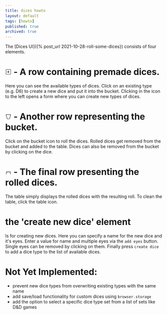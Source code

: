 ```yaml
---
title: dices howto
layout: default
tags: [howto]
published: true
archived: true
---
```

The [Dices UI]({% post_url 2021-10-28-roll-some-dices}) consists of four elements.

# <img src="/assets/img/icons/newdice.svg" style="height:20px;width:20px"/> - A row containing premade dices.
Here you can see the available types of dices. Click on an existing type (e.g. D6) to create a new dice and put it into the bucket. Clicking in the icon to the left opens a form where you can create new types of dices.

# <img src="/assets/img/icons/bucket.svg" style="height:20px;width:20px"/> - Another row representing the bucket.
Click on the bucket icon to roll the dices. Rolled dices get removed from the bucket and added to the table. Dices can also be removed from the bucket by clicking on the dice.

# <img src="/assets/img/icons/table.svg" style="height:20px;width:20px"/> - The final row presenting the rolled dices.
The table simply displays the rolled dices with the resulting roll. To clean the table, click the table icon.

# the 'create new dice' element
Is for creating new dices. Here you can specify a name for the new dice and it's eyes. Enter a value for name and multiple eyes via the `add eyes` button. Single eyes can be removed by clicking on them. Finally press `create dice` to add a dice type to the list of available dices.

# Not Yet Implemented:
* prevent new dice types from overwriting existing types with the same name
* add save/load functionality for custom dices using `browser.storage`
* add the option to select a specific dice type set from a list of sets like D&D games